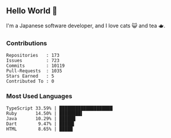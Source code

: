## Hello World 👋

I'm a Japanese software developer, and I love cats 😺 and tea 🫖.

### Contributions

    Repositories   : 173
    Issues         : 723
    Commits        : 10119
    Pull-Requests  : 1035
    Stars Earned   : 5
    Contributed To : 0

### Most Used Languages

    TypeScript 33.59% | ████████████████████
    Ruby       14.50% | ████████▌
    Java       10.29% | ██████
    Dart        9.47% | █████▌
    HTML        8.65% | █████
